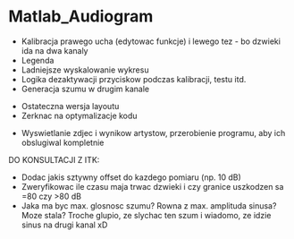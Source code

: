 # Matlab_Audiogram

+ Kalibracja prawego ucha (edytowac funkcje) i lewego tez - bo dzwieki ida na dwa kanaly
+ Legenda 
+ Ladniejsze wyskalowanie wykresu
+ Logika dezaktywacji przyciskow podczas kalibracji, testu itd.
+ Generacja szumu w drugim kanale
- Ostateczna wersja layoutu
- Zerknac na optymalizacje kodu
+ Wyswietlanie zdjec i wynikow artystow, przerobienie programu, aby ich obslugiwal kompletnie

DO KONSULTACJI Z ITK:
- Dodac jakis sztywny offset do kazdego pomiaru (np. 10 dB)
- Zweryfikowac ile czasu maja trwac dzwieki i czy granice uszkodzen sa =80 czy >80 dB
- Jaka ma byc max. glosnosc szumu? Rowna z max. amplituda sinusa? Moze stala?
     Troche glupio, ze slychac ten szum i wiadomo, ze idzie sinus na drugi kanal xD